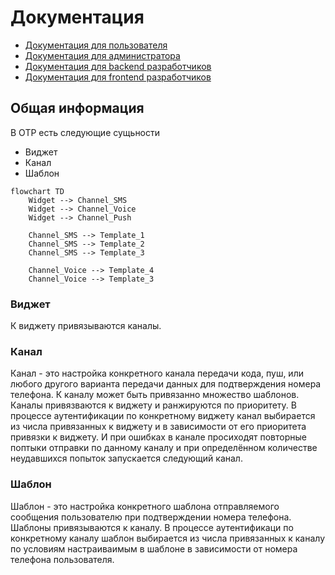 # Документация 

- [Документация для пользователя](./DOCS_FOR_USER.md)
- [Документация для администратора](./DOCS_FOR_ADMIN.md)
- [Документация для backend разработчиков](./DOCS_FOR_BACKEND.md)
- [Документация для frontend разработчиков](./DOCS_FOR_FRONTEND.md)

## Общая информация 
В OTP есть следующие сущьности
- Виджет
- Канал
- Шаблон

```mermaid
flowchart TD
    Widget --> Channel_SMS
    Widget --> Channel_Voice
    Widget --> Channel_Push

    Channel_SMS --> Template_1
    Channel_SMS --> Template_2
    Channel_SMS --> Template_3

    Channel_Voice --> Template_4
    Channel_Voice --> Template_3
```

### Виджет
К виджету привязываются каналы. 

### Канал
Канал - это настройка конкретного канала передачи кода, пуш, или любого другого варианта передачи данных для подтверждения номера телефона.
К каналу может быть привязанно множество шаблонов.
Каналы привязваются к виджету и ранжируются по приоритету.
В процессе аутентификации по конкретному виджету канал выбирается из числа привязанных к виджету и в зависимости от его приоритета привязки к виджету. И при ошибках в канале просиходят повторные поптыки отправки по данному каналу и при определённом количестве неудавшихся попыток запускается следующий канал.

### Шаблон
Шаблон - это настройка конкретного шаблона отправляемого сообщения пользователю при подтверждении номера телефона.
Шаблоны привязываются к каналу.
В процессе аутентификаци по конкретному каналу шаблон выбирается из числа привязанных к каналу по условиям настраиваимым в шаблоне в зависимости от номера телефона пользователя.
